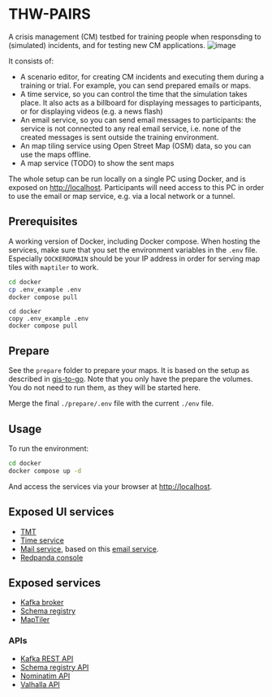 # THW-PAIRS

A crisis management (CM) testbed for training people when responsding to (simulated) incidents, and for testing new CM applications. 
![image](https://github.com/erikvullings/thw-pairs/assets/3140667/f2512202-f13b-4d76-b463-2cbc6b57ac5a)

It consists of:

- A scenario editor, for creating CM incidents and executing them during a training or trial. For example, you can send prepared emails or maps.
- A time service, so you can control the time that the simulation takes place. It also acts as a billboard for displaying messages to participants, or for displaying videos (e.g. a news flash)
- An email service, so you can send email messages to participants: the service is not connected to any real email service, i.e. none of the created messages is sent outside the training environment.
- An map tiling service using Open Street Map (OSM) data, so you can use the maps offline.
- A map service (TODO) to show the sent maps

The whole setup can be run locally on a single PC using Docker, and is exposed on [http://localhost](http://localhost). Participants will need access to this PC in order to use the email or map service, e.g. via a local network or a tunnel.

## Prerequisites

A working version of Docker, including Docker compose. When hosting the services, make sure that you set the environment variables in the `.env` file. Especially `DOCKERDOMAIN` should be your IP address in order for serving map tiles with `maptiler` to work.

```bash
cd docker
cp .env_example .env
docker compose pull
```

```dos
cd docker
copy .env_example .env
docker compose pull
```

## Prepare

See the `prepare` folder to prepare your maps. It is based on the setup as described in [gis-to-go](https://github.com/erikvullings/gis-to-go). Note that you only have the prepare the volumes. You do not need to run them, as they will be started here. 

Merge the final `./prepare/.env` file with the current `./env` file.

## Usage

To run the environment:

```bash
cd docker
docker compose up -d
```

And access the services via your browser at [http://localhost](http://localhost).

## Exposed UI services

- [TMT](http://localhost/tmt)
- [Time service](http://localhost/time)
- [Mail service](http://localhost/mail), based on this [email service](https://github.com/DRIVER-EU/email-gateway).
- [Redpanda console](http://localhost/console)

## Exposed services

- [Kafka broker](http://localhost:3501)
- [Schema registry](http://localhost:3502)
- [MapTiler](http://localhost/maptiler)

### APIs

- [Kafka REST API](http://localhost:3500/topics)
- [Schema registry API](http://localhost:3502/subjects)
- [Nominatim API](http://localhost/nominatim)
- [Valhalla API](http://localhost/valhalla)
